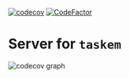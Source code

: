 [![codecov](https://codecov.io/gh/taskemapp/taskem-server/graph/badge.svg?token=13F6QIQ717)](https://codecov.io/gh/taskemapp/taskem-server)
[![CodeFactor](https://www.codefactor.io/repository/github/taskemapp/taskem-server/badge)](https://www.codefactor.io/repository/github/taskemapp/server)
# Server for `taskem`

![codecov graph](https://codecov.io/gh/taskemapp/taskem-server/graphs/sunburst.svg?token=13F6QIQ717)
